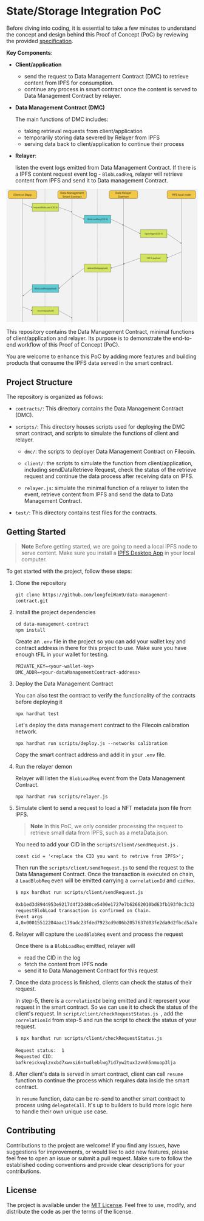 # State/Storage Integration PoC

Before diving into coding, it is essential to take a few minutes to understand the concept and design behind this Proof of Concept (PoC) by reviewing the provided [specification](https://www.notion.so/pl-strflt/State-Storage-Integration-PoC-For-EthIndia-ced01e085c0d49369c086b21e8017f1b).

**Key Components**:

- **Client/application**

  - send the request to Data Management Contract (DMC) to retrieve content from IPFS for consumption.
  - continue any process in smart contract once the content is served to Data Management Contract by relayer.

- **Data Management Contract (DMC)**

  The main functions of DMC includes:

  - taking retrieval requests from client/application
  - temporarily storing data severed by Relayer from IPFS
  - serving data back to client/application to continue their process

- **Relayer**: 

  listen the event logs emitted from Data Management Contract. If there is a IPFS content request event log - `BlobLoadReq`, relayer will retrieve content from IPFS and send it to Data management Contract. 

![workflow](./workflow.png)

This repository contains the Data Management Contract,  minimal functions of client/application and relayer. Its purpose is to demonstrate the end-to-end workflow of this Proof of Concept (PoC). 

You are welcome to enhance this PoC by adding more features and building products that consume the IPFS data served in the smart contract.

## Project Structure

The repository is organized as follows:

- `contracts/`: This directory contains the Data Management Contract (DMC).

- `scripts/`: This directory houses scripts used for deploying the DMC smart contract, and scripts to simulate the functions of client and relayer.
  - `dmc/`: the scripts to deployer Data Management Contract on Filecoin.

  - `client/`: the scripts to simulate the function from client/application, including sendDataRetrieve Request, check the status of the retrieve request and continue the data process after receiving data on IPFS.

  - `relayer.js`: simulate the minimal function of a relayer to listen the event, retrieve content from IPFS and send the data to Data Management Contract.

- `test/`: This directory contains test files for the contracts. 

## Getting Started
> **Note**
> Before getting started, we are going to need a local IPFS node to serve content. Make sure you install a [IPFS Desktop App](https://docs.ipfs.tech/install/ipfs-desktop/) in your local computer.

To get started with the project, follow these steps:

1. Clone the repository

   ```shell
   git clone https://github.com/longfeiWan9/data-management-contract.git
   ```

2. Install the project dependencies

   ```shell
   cd data-management-contract
   npm install
   ```
   Create an `.env` file in the project so you can add your wallet key and contract address in there for this project to use.  Make sure you have enough tFIL in your wallet for testing.
   ```shell
   PRIVATE_KEY=<your-wallet-key>
   DMC_ADDR=<your-dataManagementContract-address>
   ```

3. Deploy the Data Management Contract

   You can also test the contract  to verify the functionality of the contracts before deploying it

   ```
   npx hardhat test
   ```

   Let's deploy the data management contract to the Filecoin calibration network.

   ```
   npx hardhat run scripts/deploy.js --networks calibration
   ```
   Copy the smart contract address and add it in your `.env` file. 

4. Run the relayer demon 

   Relayer will listen the `BlobLoadReq` event from the Data Management Contract. 

   ```
   npx hardhat run scripts/relayer.js
   ```

5. Simulate client to send a request to load a NFT metadata json file from IPFS.

   > **Note**
   > In this PoC, we only consider processing the request to retrieve small data from IPFS, such as a metaData.json.

   You need to add your CID in the `scripts/client/sendRequest.js` . 

   ```
   const cid = '<replace the CID you want to retrive from IPFS>';
   ```

   Then run the `scripts/client/sendRequest.js` to send the request to the Data Management Contract. Once the transaction is executed on chain, a `LoadBlobReq` even will be emitted carrying a `correlationId` and `cidHex`.

   ```shell
   $ npx hardhat run scripts/client/sendRequest.js
   
   0xb1ed3d8944953e9217d4f22d80ce5400e1727e7b62662010bd63fb193f0c3c32
   requestBlobLoad transaction is confirmed on Chain.
   Event args 4,0x00015512204aac179adc23fded7923cd9d06b2057637d03fe2da9d2fbcd5a7eb59473f6b48,1000000000000000000,1000000000000000000
   ```

6. Relayer will capture the `LoadBlobReq` event and process the request

   Once there is a `BlobLoadReq` emitted, relayer will 

   - read the CID in the log 
   - fetch the content from IPFS node
   - send it to Data Management Contract for this request 

7. Once the data process is finished, clients can check the status of their request.

   In step-5, there is a `correlationId` being emitted and it represent your request in the smart contract. So we can use it to check the status of the client's request. 
   In `script/client/checkRequestStatus.js `, add the `correlationId` from step-5 and run the script to check the status of your request.

   ```shell
   $ npx hardhat run scripts/client/checkRequestStatus.js
   
   Request status:  1
   Requested CID:  bafkreickvqlzvxbd7xwxsi6ntudleblwg7id7yw2tux3zvnh5nmuop3lja
   ```

8. After client's data is served in smart contract, client can call `resume` function to continue the process which requires data inside the smart contract.

   In `resume` function, data can be re-send to another smart contract to process using `delegateCall`.  It's up to builders to build more logic here to handle their own unique use case.


## Contributing

Contributions to the project are welcome! If you find any issues, have suggestions for improvements, or would like to add new features, please feel free to open an issue or submit a pull request. Make sure to follow the established coding conventions and provide clear descriptions for your contributions.

## License

The project is available under the [MIT License](LICENSE). Feel free to use, modify, and distribute the code as per the terms of the license.